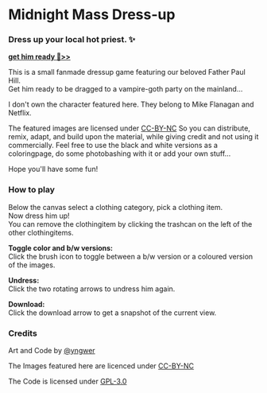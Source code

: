 # Midnight Mass Dress-up
### Dress up your local hot priest. ✨

**[get him ready 💫>>](https://zi-mt.github.io/midnight-mass-dressup/)**  
  
This is a small fanmade dressup game featuring our beloved Father Paul Hill.  
Get him ready to be dragged to a vampire-goth party on the mainland...  
  
I don't own the character featured here. They belong to Mike Flanagan and Netflix.  
  
The featured images are licensed under [CC-BY-NC](https://creativecommons.org/licenses/by-nc/4.0/) So you can distribute, remix, adapt, and build upon the material, while giving credit and not using it commercially. Feel free to use the black and white versions as a coloringpage, do some photobashing with it or add your own stuff...  
  
Hope you'll have some fun!   
  
### How to play
  
Below the canvas select a clothing category, pick a clothing item.  
Now dress him up!  
You can remove the clothingitem by clicking the trashcan on the left of the other clothingitems.   
  
**Toggle color and b/w versions:**  
Click the brush icon to toggle between a b/w version or a coloured version of the images.  
  
**Undress:**  
Click the two rotating arrows to undress him again.  
  
**Download:**  
Click the download arrow to get a snapshot of the current view.  

### Credits  

Art and Code by [@yngwer](https://yngwer.carrd.co/)  
  
The Images featured here are licenced under [CC-BY-NC](https://creativecommons.org/licenses/by-nc/4.0/)  

The Code is licensed under [GPL-3.0](https://github.com/zi-mt/midnight-mass-dressup/blob/main/LICENSE)
